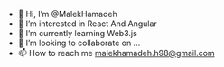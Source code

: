 - 👋 Hi, I’m @MalekHamadeh
- 👀 I’m interested in React And Angular
- 🌱 I’m currently learning Web3.js 
- 💞️ I’m looking to collaborate on ...
- 📫 How to reach me malekhamadeh.h98@gmail.com

<!---
MalekHamadeh/MalekHamadeh is a ✨ special ✨ repository because its `README.md` (this file) appears on your GitHub profile.
You can click the Preview link to take a look at your changes.
--->
